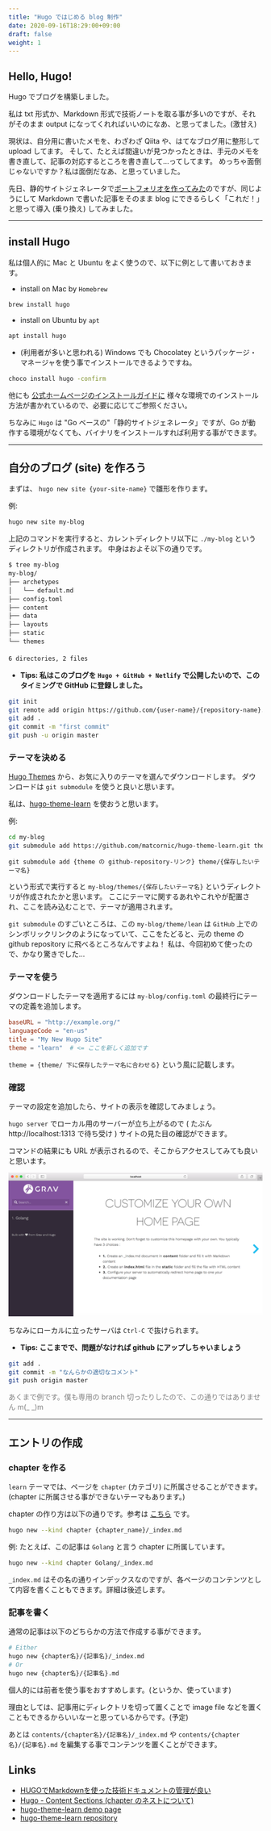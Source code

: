 ```yaml
---
title: "Hugo ではじめる blog 制作"
date: 2020-09-16T18:29:00+09:00
draft: false
weight: 1
---
```


## Hello, Hugo!

Hugo でブログを構築しました。

私は txt 形式か、Markdown 形式で技術ノートを取る事が多いのですが、それがそのまま output になってくれればいいのになあ、と思ってました。(激甘え)

現状は、自分用に書いたメモを、わざわざ Qiita や、はてなブログ用に整形して upload してます。
そして、たとえば間違いが見つかったときは、手元のメモを書き直して、記事の対応するところを書き直して...ってしてます。
めっちゃ面倒じゃないですか？私は面倒だなあ、と思っていました。

先日、静的サイトジェネレータで[ポートフォリオを作ってみた](https://sudachi0114.github.io)のですが、同じようにして Markdown で書いた記事をそのまま blog にできるらしく「これだ！」と思って導入 (乗り換え) してみました。

---

## install Hugo

私は個人的に Mac と Ubuntu をよく使うので、以下に例として書いておきます。

* install on Mac by `Homebrew`
```sh
brew install hugo
```

* install on Ubuntu by `apt`
```sh
apt install hugo
```

* (利用者が多いと思われる) Windows でも Chocolatey というパッケージ・マネージャを使う事でインストールできるようですね。
```sh
choco install hugo -confirm
```

他にも [公式ホームページのインストールガイドに](https://gohugo.io/getting-started/installing/) 様々な環境でのインストール方法が書かれているので、必要に応じてご参照ください。

ちなみに `Hugo` は "Go ベースの"「静的サイトジェネレータ」ですが、Go が動作する環境がなくても、バイナリをインストールすれば利用する事ができます。

---

## 自分のブログ (site) を作ろう

まずは、 `hugo new site {your-site-name}` で雛形を作ります。

例:
```sh
hugo new site my-blog
```

上記のコマンドを実行すると、カレントディレクトリ以下に `./my-blog` というディレクトリが作成されます。
中身はおよそ以下の通りです。

```sh
$ tree my-blog
my-blog/
├── archetypes
│   └── default.md
├── config.toml
├── content
├── data
├── layouts
├── static
└── themes

6 directories, 2 files
```

* **Tips: 私はこのブログを `Hugo + GitHub + Netlify` で公開したいので、このタイミングで GitHub に登録しました。**

```sh
git init
git remote add origin https://github.com/{user-name}/{repository-name}.git
git add .
git commit -m "first commit"
git push -u origin master
```


### テーマを決める
[Hugo Themes](https://themes.gohugo.io/) から、お気に入りのテーマを選んでダウンロードします。
ダウンロードは `git submodule` を使うと良いと思います。


私は、[hugo-theme-learn](https://github.com/matcornic/hugo-theme-learn) を使おうと思います。

例:
```sh
cd my-blog
git submodule add https://github.com/matcornic/hugo-theme-learn.git themes/learn
```

`git submodule add {theme の github-repository-リンク} theme/{保存したいテーマ名}` 

という形式で実行すると `my-blog/themes/{保存したいテーマ名}` というディレクトリが作成されたかと思います。
ここにテーマに関するあれやこれやが配置され、ここを読み込むことで、テーマが適用されます。

`git submodule` のすごいところは、この `my-blog/theme/lean` は `GitHub` 上でのシンボリックリンクのようになっていて、ここをたどると、元の theme の github repository に飛べるところなんですよね！
私は、今回初めて使ったので、かなり驚きでした...

<!-- ここに theme/learn のシンボリックリンクになっている画像を入れても良いかも -->


### テーマを使う
ダウンロードしたテーマを適用するには `my-blog/config.toml` の最終行にテーマの定義を追加します。

```my-blog/config.toml
baseURL = "http://example.org/"
languageCode = "en-us"
title = "My New Hugo Site"
theme = "learn"  # <= ここを新しく追加です
```

`theme = {theme/ 下に保存したテーマ名に合わせる}` という風に記載します。


### 確認
テーマの設定を追加したら、サイトの表示を確認してみましょう。

`hugo server` でローカル用のサーバーが立ち上がるので ( たぶん http://localhost:1313 で待ち受け ) サイトの見た目の確認ができます。

<!-- `hugo server -D`, `hugo -D` => `hugo server` ?? -->

コマンドの結果にも URL が表示されるので、そこからアクセスしてみても良いと思います。

<!-- 以下の画像のように表示されれば OK です。 ここに画像をいれる -->

![front-page image](./images/front-page.png?width=30pc)

ちなみにローカルに立ったサーバは `Ctrl-C` で抜けられます。


* **Tips: ここまでで、問題がなければ github にアップしちゃいましょう**

```sh
git add .
git commit -m "なんらかの適切なコメント"
git push origin master
```

<font color="gray">あくまで例です。僕も専用の branch 切ったりしたので、この通りではありません m(_ _)m</font>

---

## エントリの作成

### chapter を作る
`learn` テーマでは、ページを `chapter` (カテゴリ) に所属させることができます。 (chapter に所属させる事ができないテーマもあります。)

chapter の作り方は以下の通りです。参考は [こちら](https://learn.netlify.app/en/cont/archetypes/) です。

```sh
hugo new --kind chapter {chapter_name}/_index.md
```

例: たとえば、この記事は `Golang` と言う chapter に所属しています。
```sh
hugo new --kind chapter Golang/_index.md
```
`_index.md` はその名の通りインデックスなのですが、各ページのコンテンツとして内容を書くこともできます。詳細は後述します。


### 記事を書く
通常の記事は以下のどちらかの方法で作成する事ができます。

```sh
# Either
hugo new {chapter名}/{記事名}/_index.md
# Or
hugo new {chapter名}/{記事名}.md
```

個人的には前者を使う事をおすすめします。(というか、使っています)

理由としては、記事用にディレクトリを切って置くことで image file などを置くこともできるからいいなーと思っているからです。(予定)

あとは `contents/{chapter名}/{記事名}/_index.md` や `contents/{chapter名}/{記事名}.md` を編集する事でコンテンツを置くことができます。

## Links
* [HUGOでMarkdownを使った技術ドキュメントの管理が良い](https://www.karakaram.com/hugo-usage/)
* [Hugo - Content Sections (chapter のネストについて)](https://gohugo.io/content-management/sections/#nested-sections)
* [hugo-theme-learn demo page](https://learn.netlify.app/en/shortcodes/children/)
* [hugo-theme-learn repository](https://github.com/matcornic/hugo-theme-learn)